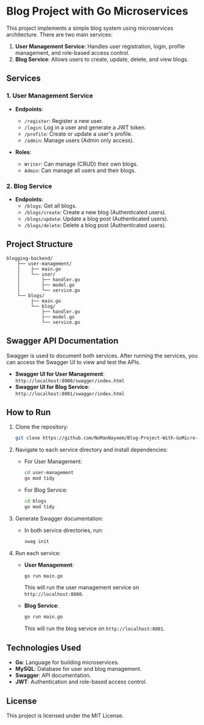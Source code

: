 
# Blog Project with Go Microservices

This project implements a simple blog system using microservices architecture. There are two main services:
1. **User Management Service**: Handles user registration, login, profile management, and role-based access control.
2. **Blog Service**: Allows users to create, update, delete, and view blogs.

## Services
### 1. User Management Service
- **Endpoints**:
  - `/register`: Register a new user.
  - `/login`: Log in a user and generate a JWT token.
  - `/profile`: Create or update a user's profile.
  - `/admin`: Manage users (Admin only access).
  
- **Roles**:
  - `Writer`: Can manage (CRUD) their own blogs.
  - `Admin`: Can manage all users and their blogs.

### 2. Blog Service
- **Endpoints**:
  - `/blogs`: Get all blogs.
  - `/blogs/create`: Create a new blog (Authenticated users).
  - `/blogs/update`: Update a blog post (Authenticated users).
  - `/blogs/delete`: Delete a blog post (Authenticated users).
  
## Project Structure

```
blogging-backend/
    ├── user-management/
    │    ├── main.go
    │    └── user/
    │        ├── handler.go
    │        ├── model.go
    │        └── service.go
    └── blogs/
         ├── main.go
         └── blog/
             ├── handler.go
             ├── model.go
             └── service.go
```

## Swagger API Documentation

Swagger is used to document both services. After running the services, you can access the Swagger UI to view and test the APIs.

- **Swagger UI for User Management**: `http://localhost:8000/swagger/index.html`
- **Swagger UI for Blog Service**: `http://localhost:8001/swagger/index.html`

## How to Run

1. Clone the repository:
   ```bash
   git clone https://github.com/NoManNayeem/Blog-Project-With-GoMicro-Services.git
   ```

2. Navigate to each service directory and install dependencies:
   
   - For User Management:
     ```bash
     cd user-management
     go mod tidy
     ```

   - For Blog Service:
     ```bash
     cd blogs
     go mod tidy
     ```

3. Generate Swagger documentation:
   
   - In both service directories, run:
     ```bash
     swag init
     ```

4. Run each service:

   - **User Management**: 
     ```bash
     go run main.go
     ```
     This will run the user management service on `http://localhost:8000`.

   - **Blog Service**:
     ```bash
     go run main.go
     ```
     This will run the blog service on `http://localhost:8001`.

## Technologies Used
- **Go**: Language for building microservices.
- **MySQL**: Database for user and blog management.
- **Swagger**: API documentation.
- **JWT**: Authentication and role-based access control.

## License
This project is licensed under the MIT License.


